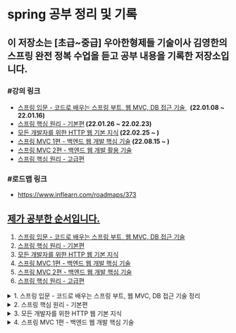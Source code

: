 # spring 공부 정리 및 기록
<h2>이 저장소는 [초급~중급] 우아한형제들 기술이사 김영한의 스프링 완전 정복 수업을 듣고 공부 내용을 기록한 저장소입니다.</h2>
<h3>#강의 링크</h3>
<ul>
<li><span style="color: #0075ff;"><a href="https://www.inflearn.com/course/%EC%8A%A4%ED%94%84%EB%A7%81-%EC%9E%85%EB%AC%B8-%EC%8A%A4%ED%94%84%EB%A7%81%EB%B6%80%ED%8A%B8" target="_blank" rel="noopener noreferrer">스프링 입문 - 코드로 배우는 스프링 부트, 웹 MVC, DB 접근 기술&nbsp;</a></span> <strong>&nbsp;(22.01.08 ~ 22.01.16)</strong></li>
<li><span style="color: #0075ff;"><a href="https://www.inflearn.com/course/%EC%8A%A4%ED%94%84%EB%A7%81-%ED%95%B5%EC%8B%AC-%EC%9B%90%EB%A6%AC-%EA%B8%B0%EB%B3%B8%ED%8E%B8" target="_blank" rel="noopener noreferrer">스프링 핵심 원리 - 기본편</a></span><strong>&nbsp;(22.01.26 ~ 22.02.23)</strong></li>
<li><span style="color: #0075ff;"><a href="https://www.inflearn.com/course/http-%EC%9B%B9-%EB%84%A4%ED%8A%B8%EC%9B%8C%ED%81%AC" target="_blank" rel="noopener noreferrer">모든 개발자를 위한 HTTP 웹 기본 지식</a></span><strong>&nbsp;(22.02.25 ~ )</strong></li>
<li><span style="color: #0075ff;"><a href="https://www.inflearn.com/course/%EC%8A%A4%ED%94%84%EB%A7%81-mvc-1" target="_blank" rel="noopener">스프링 MVC 1편 - 백엔드 웹 개발 핵심 기술</a></span><strong>&nbsp;(22.08.15 ~ )</strong></li>
<li><span style="color: #0075ff;"><a href="https://www.inflearn.com/course/%EC%8A%A4%ED%94%84%EB%A7%81-mvc-2" target="_blank" rel="noopener">스프링 MVC 2편 - 백엔드 웹 개발 활용 기술</a></span></li>
<li><span style="color: #0075ff;"><a href="https://www.inflearn.com/course/%EC%8A%A4%ED%94%84%EB%A7%81-%ED%95%B5%EC%8B%AC-%EC%9B%90%EB%A6%AC-%EA%B3%A0%EA%B8%89%ED%8E%B8" target="_blank" rel="noopener">스프링 핵심 원리 - 고급편</a></span></li>
</ul>
<h3>#로드맵 링크</h3>
<ul><li><a href="https://www.inflearn.com/roadmaps/373" target="_blank" title="로드맵 링크 새창 열기">https://www.inflearn.com/roadmaps/373</li></ul>

## 제가 공부한 순서입니다.
1. [스프링 입문 - 코드로 배우는 스프링 부트, 웹 MVC, DB 접근 기술](#spring-introduction)
2. [스프링 핵심 원리 - 기본편](#spring-main-principle)
3. [모든 개발자를 위한 HTTP 웹 기본 지식](#for-all-devleop-http-intel)
4. [스프링 MVC 1편 - 백엔드 웹 개발 핵심 기술](#spring-mvc-backend-1)
5. [스프링 MVC 2편 - 백엔드 웹 개발 핵심 기술](#spring-mvc-backend-2)
6. [스프링 핵심 원리 - 고급편](#example)

<details>
<summary>1. 스프링 입문 - 코드로 배우는 스프링 부트, 웹 MVC, DB 접근 기술 정리</summary>
<a name="spring-introduction"></a>
<h2>1. 스프링 입문 - 코드로 배우는 스프링 부트, 웹 MVC, DB 접근 기술</h2>
<h4>이 강의에서는 실제 동작하는 간단한 웹 애플리케이션을 다음 순서로 빠르게 만들어보았습니다.</h4>
<ul>
<li>스프링 프로젝트 생성</li>
<li>스프링 부트로 웹 서버 실행</li>
<li>회원 도메인 개발</li>
<li>웹 MVC 개발</li>
<li>DB 연동 - JDBC, JPA, 스프링 데이터 JPA</li>
<li>테스트 케이스 작성</li>
</ul>
<h3>1-1. 정적 컨텐츠</h3>
<p>스프링 컨테이너에 매핑과 관련 컨트롤러 존재하지 않는다.</p>
<p>그래서 resource: static/index.html 찾아서 반환한다.</p>
<h4>실행</h4>
<p>http://localhost:8080/index.html</p>
<h3>1-2. MVC와 템플릿 엔진</h3>
<p>MVC: Model, View, Controller</p>
<p><img src="https://user-images.githubusercontent.com/64995062/148678681-dc08d789-0234-43a8-8f8b-3c4f4463f925.png" alt="MVC 이미지"></p>
<h3>1-3. API</h3>
<p><img src="https://user-images.githubusercontent.com/64995062/148678761-2abe6f0d-55e1-475d-ab4e-48e1c5b9f7da.png" alt="API 이미지"></p>
<h4>@ResponseBody 문자 반환</h4>
 -> @ResponseBody 를 사용하면 뷰 리졸버( viewResolver )를 사용하지 않는다.
대신에 HTTP의 BODY에 문자 내용을 직접 반환(HTML BODY TAG를 말하는 것이 아님)
<h4>@ResponseBody 객체 반환</h4>
 -> @ResponseBody 를 사용하고, 객체를 반환하면 객체가 JSON으로 변환됨
<h3>1-4. 백엔드 개발 - 회원 관리 예제</h3>
<ul>
<li>1-4-1. 비지니스 요구사항 정리
<ul>
 <li>데이터: 회원ID, 이름</li>
<li>기능: 회원 등록, 조회</li>
 <li>일반적인 웹 어플리케이션 계층 구조</li><br>
 <p>-컨트롤러: 웹 MVC의 컨트롤러 역할<br><br>
-서비스: 핵심 비즈니스 로직 구현<br><br>
-리포지토리: 데이터베이스에 접근, 도메인 객체를 DB에 저장하고 관리<br><br>
-도메인: 비즈니스 도메인 객체, 예) 회원, 주문, 쿠폰 등등 주로 데이터베이스에 저장하고 관리됨</p>
 </ul>
</li>
 <li>1-4-2. 회원 도메인과 레포지토리 만들기
<ul>
<li>회원 객체 - Member.java</li>
<li>회원 레포지토리 인터페이스 - MemberRepository.interface</li>
<li>회원 리포지토리 메모리 구현체 - MemoryMemberRepository.java</li>
</ul></li>
<li>1-4-3. 회원 레포지토리 테스트 케이스 작성
<ul>
<li>JUnit이라는 프레임워크로 테스트</li>
<li>회원 레포지토리 메모리 구현체 테스트 - MemoryMemberRepositoryTest.java</li>
<li>테스트는 순서와 관계없이, 서로 의존관계 없이 설계가 되어야 한다. 그러기 위해선 하나의 테스트가 실행되면 공용 데이터는 지워져야한다. - afterEach() 메서드 참고</li>
</ul></li>
<li>1-4-4. 회원 서비스 개발
<ul>
<li>회원서비스 생성 - MemberService.java</li>
<li>회원가입, 전체 회원 조회, 회원 단일 조회 기능 생성</li>
</ul>
</li>
<li>1-4-5. 회원 서비스 테스트</li>
<ul>
<li>회원서비스 생성 - MemberServiceTest.java</li>
<li>회원가입, 전체 회원 조회, 회원 단일 조회 기능 테스트</li>
<li>테스트 생성 후 테스트 도중 기존 코드의 <br>
MemberService에서 memberRepostiory의 내용물이 달라질 가능성이 있어<br>
동일한 memberRepository를 사용하도록 코드 수정하였다. -> Dependency Injection</li>
</ul>
<li>1-4-6. 스프링 빈과 의존관계</li>
<ul>
<li>컴포넌트 스캔과 자동 의존관계 설정
<ul>
<li>회원 컨트롤러가 회원서비스와 회원 리포지토리를 사용할 수 있게 의존관계</li>
<li>생성자에 @Autowired 가 있으면 스프링이 연관된 객체를 스프링 컨테이너에서 찾아서 넣어준다. <br>
이렇게 객체 의존관계를 외부에서 넣어주는 것을 DI (Dependency Injection), 의존성 주입이라 한다.</li>
<li>스프링 빈을 등록하는 2가지 방법<br>
 - 컴포넌트 스캔과 자동 의존관계 설정<br>
 - 자바 코드로 직접 스프링 빈 등록하기</li>
<li>컴포넌트 스캔으로 자동 의존관계 설정하기<br>
<br>★ 컴포넌트 스캔 원리<br>1. @Component 애노테이션이 있으면 스프링 빈으로 자동 등록된다.<br>
2. @Controller 컨트롤러가 스프링 빈으로 자동 등록된 이유도 컴포넌트 스캔 때문이다.
<br>3. @Component 를 포함하는 다음 애노테이션도 스프링 빈으로 자동 등록된다.(@Controller, @Service, @Repository)
<br><br>
★ 자바 코드로 직접 스프링 빈 등록하기 - 생성자 주입
<br>1. MemberService.java의 @Service와 @Autowired 어노테이션 제거
<br>2. MemoryMemberRepository.java의 @Repository 어노테이션 제거
<br>3. SpringConfig.java 생성 후 @Configuration 과 @Bean 어노테이션 이용하여 직접 스프링 빈 등록(memberRepository())
<br><br> - 장점: 설정파일 즉 SpringConfig.java에서 MemoryMemberRepository 대신 다른 Repository로 변경 가능하다.(상황에 따라 구현클래스 변경이 가능하다.)
<br><br> - 단점: 스프링 빈으로 등록하지 않고 내가 직접 생성한 객체에서는 동작하지 않는다.
</li>
</ul>
</li>
</ul>
<li>1-4-7. 회원 웹 기능 - 홈 화면 추가
<ul>
<li>HomeController.java 생성</li>
<li>home.html 생성</li>
</ul>
</li>
<li>1-4-8. 회원 웹 기능 - 등록
<ul>
<li>MemberController.java - 회원 목록 등록 기능 추가</li>
<li>createMemberForm.html 생성</li>
</ul>
</li>
<li>1-4-9. 회원 웹 기능 - 조회 및 등록
<ul>
<li>MemberController.java - 회원 목록 조회 기능 추가</li>
<li>memberList.html 생성 - 반복문으로 member의 list 조회</li>
</ul>
</li>
<li>1-4-10. H2 데이터베이스 설치 및 테스트
<ul>
<li>jdbc:h2:tcp://localhost/~/test</li>
<li>테이블 생성(id bigint generated by default as identity,name varchar(255), primary key (id)
</li>
</ul>
</li>
<li>1-4-11. 순수 JDBC
<ul>
<li>application.properties 파일에 스프링 부트 데이터베이스 연결 설정 추가</li>
<li>build.gradle 파일에 jdbc, h2 데이터베이스 관련 라이브러리 추가</li>
<li>JdbcMemberRepository.java 생성 - 예전 개발자 방식</li>
<li>기존 코드는 건들지 않고 SpringConfig.java 코드안의 구현체 변경(JdbcMemberRepository로 변경)으로 인한 편리하다.</li>
<p><img src="https://user-images.githubusercontent.com/64995062/149610165-b52338dc-5fd5-453c-a0be-3203751788e4.png" alt="구현체 변경"></p>
</ul>
</li>
<li>1-4-12. 스프링 통합 테스트
<ul>
<li>MemberServiceIntegrationTest.java 생성 -> @SpringBootTest, @Transactional 어노테이션 활용</li>
<li>스프링 컨테이너와 DB까지 연결한 통합 테스트 진행.</li>
</ul>
</li>
<li>1-4-13. 스프링 JdbcTemplate
<ul>
<li>순수 Jdbc와 동일한 환경설정</li>
<li>JdbcTemplate을 사용하도록 SpringConfig.java 수정</li>
<li>MemberServiceIntegrationTest로 테스트 완료</li>
</ul>
</li>
<li>1-4-14. JPA
<ul>
<li>JPA는 기존 반복 코드 및 기본적인 SQL도 직접 만들어서 실행해준다.</li>
<li>JPA 사용 시 SQL과 데이터 중심 설계 -> 객체 중심 설계로 전환 가능하다.</li>
<li>JPA 사용하면 개발 생산성을 크게 높일 수 있다.</li>
</ul>
</li>
<li>1-4-14. 스프링 데이터 JPA
<ul>
<li>스프링 데이터 JPA 사용 시 레포지토리에 구현 클래스 없이 인터페이스 만으로 개발 완료 가능하다.</li>
<li>스프링 데이터 JPA 회원 레포지토리</li>
<li>스프링 데이터 JPA 회원 레포지토리를 사용하도록 스프링 설정 변경</li>
<li>스프링 데이터 JPA 제공 기능
<ul>
<li>인터페이스를 통한 기본적인 CRUD</li>
<li>findByName() , findByEmail() 처럼 메서드 이름 만으로 조회 기능 제공</li>
<li>페이징 기능 자동 제공</li>
</ul>
</li>
</ul>
</li>
<li>1-4-15. AOP 및 AOP 적용
<ul>
<li>MemberService 회원 조회 시간 측정 추가</li>
<li>공통 관심 사항(cross-cutting concern) vs 핵심 관심 사항(core concern) 분리</li>
<li>시간 측정 AOP 등록 - TimeTraceAop.java 추가</li>
</ul>
</li>
</ul>
</details>

<details>
<summary>2. 스프링 핵심 원리 - 기본편</summary>
<a name="spring-main-principle"></a>

### 2. 스프링 핵심 원리 - 기본편

### 강의 목차
1. 객체 지향 설계와 스프링(이론위주)<br>
2. 스프링 핵심 원리 이해1 - 예제 만들기<br>
3. 스프링 핵심 원리 이해2 - 객체 지향 원리 적용<br>
4. 스프링 컨테이너와 스프링 빈<br>
5. 싱글톤 컨테이너<br>
6. 컴포넌트 스캔<br>
7. 의존관계 자동 주입<br>
8. 빈 생명주기 콜백<br>
9. 빈 스코프

#### 2.2. 스프링 핵심 원리 이해1 - 예제 만들기, 스프링 핵심 원리 이해2 - 객체 지향 원리 적용

- 프로젝트 생성
- 비즈니스 요구사항과 설계
  - 회원
    - 회원가입 및 조회
    - 회원등급 -> 일반, VIP
    - 회원 데이터는 자체 DB 구축 가능, 외부 시스템과 연동 가능(미확정)
  - 주문과 할인 정책
    - 회원은 상품을 주문할 수 있다.
    - 회원 등급에 따라 할인 정책을 적용할 수 있다.
    - 할인 정책은 모든 VIP는 1000원을 할인해주는 고정 금액 할인을 적용해달라. (나중에 변경 될 수 있다.)
    - 할인 정책은 변경 가능성이 높다. 회사의 기본 할인 정책을 아직 정하지 못했고, 오픈 직전까지 고민을 미루고 싶다.  최악의 경우 할인을 적용하지 않을 수도 있다. (미확정)
- 회원 도메인 설계
  - 회원 도메인 요구사항
    - 회원을 가입하고 조회할 수 있다.
    - 회원은 일반과 VIP 두 가지 등급이 있다.
    - 회원 데이터는 자체 DB를 구축할 수 있고, 외부 시스템과 연동할 수 있다. (미확정)
- 회원 도메인 개발
- 회원 도메인 실행과 테스트
- 주문과 할인 도메인 설계( 예제가 너무 복잡해 질 수 있어서 생략하고, 단순히 주문결과를 반환)
  1. 주문 생성: 클라이언트는 주문 서비스에 주문 생성을 요청한다.
  2. 회원 조회: 할인을 위해서는 회원 등급이 필요하다. 그래서 주문 서비스는 회원 저장소에서 회원을 조회한다.
  3. 할인 적용: 주문 서비스는 회원 등급에 따른 할인 여부를 할인 정책에 위임한다.
  4. 주문 결과 반환: 주문 서비스는 할인 결과를 포함한 주문 결과를 반환한다.

![image](https://user-images.githubusercontent.com/64995062/151371215-84465194-b6a2-42d3-92cc-ee61a869e9f3.png)

- 주문과 할인 도메인 개발
  - 메모리 회원 리포지토리와, 고정 금액 할인 정책을 구현체로 생성
- 주문과 할인 도메인 실행과 테스트
- 새로운 할인 정책 개발
  - 새로운 할인 정책으로 확장 
  - RateDiscountPolicy 추가
- 새로운 할인 정책 적용과 문제점
  - 문제점: 추상(인터페이스) 뿐만 아니라 구체(구현) 클래스에도 의존하고 있고 OCP(변경하지않고 확장 가능)가 불가능하다.
  - 해결방안: 인터페이스에만 의존하도록 의존관계를 변경(OrderServiceImpl 에 DiscountPolicy 의 구현 객체를 대신 생성하고 주입)
- 관심사의 분리
  - AppConfig에서 생성자 주입으로 관심사 분리
  - MemberServiceImpl, OrderServiceImpl 수정(기능을 실행하는 책임만 지도록)
  - 테스트 코드 오류 수정
- AppConfig 리팩터링
  - 중복 제거, 역할에 따른 구현이 보이도록 리팩터링
  - MemoryMemberRepository를 다른 구현체로 변경할 때 한 부분만 변경하면 된다.
  - 애플리케이션 전체 구성이 어떻게 되어있는지 빠르게 파악 가능하다.
- 새로운 구조와 할인 정책 적용
  - AppConfig의 할인 정책 역할을 담당하는 구현을 FixDiscountPolicy -> RateDiscountPolicy객체로 변경
- 스프링으로 전환하기
  - AppConfig의 메서드에 Configuration, Bean 어노테이션 설정
  - MemberApp, OrderApp에 스프링 컨테이너 적용
  - ApplicationContext -> 스프링 컨테이너라고 한다. 스프링 컨테이너를 통해 필요한 스프링 빈(객체)를 찾는다.

#### 2.3. 스프링 컨테이너와 스프링 빈

- 스프링 컨테이너 생성
- 컨테이너에 등록된 모든 빈 조회
  - 테스트로 모든 빈 출력, 애플리케이션 빈 출력 해보기
- 스프링 빈 조회 - 기본
  - getBean(빈이름, 타입), getBean(타입)으로 조회 
  - 구체 타입으로 조회하면 변경시 유연성이 떨어진다.
- 스프링 빈 조회 - 동일한 타입이 둘 이상
- 스프링 빈 조회 - 상속 관계
- BeanFactory와 ApplicationContext
- 다양한 설정 형식 지원 - 자바 코드, XML
- 스프링 빈 설정 메타 정보 - BeanDefinition
  - 스프링이 다양한 형태의 설정 정보를 BeanDefinition으로 추상화해서 사용한다.

#### 2.4. 싱글톤 컨테이너

- 웹 애플리케이션과 싱글톤
  - 현재 스프링 없는 순수 DI 컨테이너인 AppConfig는 요청 할 때마다 객체 새로 생성
  - 메모리 낭비 심하다.
  - 해결방안: 객체 딱 1개만 생성, 공유하도록 설계 -> 싱글톤 패턴
- 싱글톤 패턴
  - static 영역에 객체 instance 미리 하나 생성
  - getInstance() 메서드를 통해서만 조회 가능 -> 항상 같은 인스턴스 반환
  - 딱 1개의 객체 인스턴스만 존재해야 한다. -> 외부에서 new로 객체 인스턴스 생성되는 것 막는다.
  - 싱글톤 패턴 문제점
<pre><code>
1. 싱글톤 패턴을 구현하는 코드 자체가 많이 들어간다.
2. 의존관계상 클라이언트가 구체 클래스에 의존한다. DIP를 위반한다.
3. 클라이언트가 구체 클래스에 의존해서 OCP 원칙을 위반할 가능성이 높다.
4. 테스트하기 어렵다.
5. 내부 속성을 변경하거나 초기화 하기 어렵다.
6. private 생성자로 자식 클래스를 만들기 어렵다.
7. 결론적으로 유연성이 떨어진다.
8. 안티패턴으로 불리기도 한다.
</code></pre>
- 싱글톤 컨테이너
  - 객체 인스턴스를 싱글톤(1개만 생성)으로 관리한다.
  - 싱글톤 패턴을 위한 지저분한 코드가 들어가지 않아도 된다.
  - 스프링 컨테이너 덕분에 고객의 요청이 올 때마다 객체를 만드는 것이 아니라 이미 만들어진 객체를 공유해서 효율적으로 재사용할 수 있다.
- 싱글톤 방식의 주의점
  - 상태를 유지할 경우 발생하는 문제 -> 공유필드는 조심해야하며 스프링 빈은 항상 무상태로 설계
- @Configuration과 싱글톤
- @Configuration과 바이트코드 조작의 마법
  - 직접 출력해보니 출력에 CGLIB가 붙어있었다. -> AppConfig 클래스를 상속받은 임의의 다른 클래스를 만들고, 그 다른 클래스를 스프링 빈으로 등록한 것
  - 스프링은 클래스의 바이트코드를 조작하는 라이브러리를 사용한다.
  - 덕분에 싱글톤이 보장된다.
  - @Bean만 사용해도 스프링 빈으로 등록되지만, 싱글톤을 보장하지 않는다.

#### 2.5. 컴포넌트 스캔

- 컴포넌트 스캔과 의존관계 자동 주입 시작하기
  - 컴포넌트 스캔 -> @Component 가 붙은 모든 클래스를 스프링 빈으로 등록한다
  - @Autowired 의존관계 자동 주입
- 탐색 위치와 기본 스캔 대상
  - 컴포넌트 스캔 기본 대상
    - @Component : 컴포넌트 스캔에서 사용
    - @Controlller : 스프링 MVC 컨트롤러에서 사용
    - @Service : 스프링 비즈니스 로직에서 사용
    - @Repository : 스프링 데이터 접근 계층에서 사용
    - @Configuration : 스프링 설정 정보에서 사용
- 필터
- 중복 등록과 충돌

#### 2.6. 의존관계 자동 주입
- 다양한 의존관계 주입 방법
  - 생성자 주입
    - 특징: 불변, 필수 의존관계에 사용
  - 수정자 주입(setter 주입)
    - 특징: 선택, 변경 가능성이 있는 의존관계에 사용
  - 필드 주입(사용하지 않는 걸 추천)
    - 특징
      - 외부에서 변경이 불가능해서 테스트 하기 힘들다
      - 외부에서 변경이 불가능해서 테스트 하기 힘들다.
      - 스프링 설정을 목적으로 하는 @Configuration 같은 곳에서만 특별한 용도로 사용
  - 일반 메서드 주입
    - 특징: 한번에 여러 필드를 주입 받을 수 있으며 일반적으로 잘 사용하지 않는다.
- 옵션 처리
  - 자동 주입 대상을 옵션으로 처리하는 방법
    -@Autowired(required=false) : 자동 주입할 대상이 없으면 수정자 메서드 자체가 호출 안됨
    -org.springframework.lang.@Nullable : 자동 주입할 대상이 없으면 null이 입력된다.
    -Optional<> : 자동 주입할 대상이 없으면 Optional.empty 가 입력된다.
- 생성자 주입을 선택하라
  - 불변, 누락, final 키워드(생성자 주입을 사용하면 필드에 final 키워드를 사용할 수 있다.)
- 롬복과 최신 트랜드
  - 롬복 라이브러리 적용 방법
- 조회 빈이 2개 이상 - 문제
- @Autowired 필드 명 매칭, @Qualifier, @Primary - 해결
  - @Autowired 필드 명 매칭: @Autowired 는 타입 매칭을 시도하고, 이때 여러 빈이 있으면 필드 이름, 파라미터 이름으로 빈 이름을 추가
매칭한다.
  - @Qualifier: 추가 구분자를 붙여주는 방법
    - 하지만 경험상 @Qualifier를 찾는 용도로만 사용하는게 명확하고 좋다.
  - @Primary: 우선순위를 정하는 방법
    - 메인 데이터베이스의 커넥션을 획득하는 스프링 빈은 @Primary 를 적용해서 조회하는 곳에서 @Qualifier
지정 없이 편리하게 조회하고, 서브 데이터베이스 커넥션 빈을 획득할 때는 @Qualifier 를 지정해서
명시적으로 획득 하는 방식으로 사용하면 코드를 깔끔하게 유지할 수 있다.
 - @Primary보다 @Qualifier가 우선권이 높다
- 애노테이션 직접 만들기
- 조회한 빈이 모두 필요할 때, List, Map
- 자동, 수동의 올바른 실무 운영 기준
  - 편리한 자동 기능을 기본으로 사용하자
  - 직접 등록하는 기술 지원 객체는 수동 등록
  - 다형성을 적극 활용하는 비즈니스 로직은 수동 등록을 고민해보자

#### 2.7. 빈 생명주기 콜백
- 빈 생명주기 콜백 시작
  - 스프링 빈의 이벤트 라이프사이클: 스프링 컨테이너 생성 -> 스프링 빈 생성 -> 의존관계 주입 
-> 초기화 콜백 -> 사용 -> 소멸전 콜백 -> 스프링 종료
  - 인터페이스(InitializingBean, DisposableBean)
  - 설정 정보에 초기화 메서드, 종료 메서드 지정
  - @PostConstruct, @PreDestroy 애노테이션 지원
- 인터페이스 InitializingBean, DisposableBean(지금은 거의 사용하지 않는다.)
  - 초기화, 소멸 인터페이스 단점
    - 스프링 전용 인터페이스이다.
    - 초기화, 소멸 메서드의 이름을 변경할 수 없다. 
    - 내가 코드를 고칠 수 없는 외부 라이브러리에 적용할 수 없다.
- 빈 등록 초기화, 소멸 메서드
  - 설정 정보 사용 특징
    - 메서드 이름을 자유롭게 줄 수 있다.
    - 스프링 빈이 스프링 코드에 의존하지 않는다.
    - 코드가 아니라 설정 정보를 사용하기 때문에 코드를 고칠 수 없는 외부 라이브러리에도 초기화, 종료
메서드를 적용할 수 있다.
- 애노테이션 @PostConstruct, @PreDestroy(이 방법들을 사용!!!)
  - @PostConstruct, @PreDestroy 애노테이션 특징
    - 최신 스프링에서 가장 권장하는 방법이다.
    - 스프링이 아닌 다른 컨테이너에서도 동작한다.
    - 컴포넌트 스캔과 잘 어울린다.
    - 유일한 단점: 외부 라이브러리에는 적용하지 못한다. -> @Bean 기능 사용하면 된다.

#### 2.8. 빈 스코프
- 빈 스코프란? -> 빈이 존재할 수 있는 범위를 뜻한다.
  - 웹 관련 스코프: request, session, application
- 프로토타입 스코프
  - 싱글톤 스코프의 빈 조회 -> 항상 같은 인스턴스 스프링 빈을 반환.
  - 스프링 컨테이너에 조회 -> 항상 새로운 인스턴스 생성하여 반환.
  - 스프링 컨테이너는 프로토타입 빈 조회, 의존관계 주입, 초기화까지만 관여한다.
  - 종료 메서드 호출되지 않는다.
- 프로토타입 스코프 - 싱글톤 빈과 함께 사용시 문제점
  - 프로토타입 빈이 새로 생성되기는 하지만, 싱글톤 빈과 함께 계속 유지되는 것이 문제다.
  - 문제를 해결 할 수 있지만 지저분한 코드이다.(올바른 방법이 아니다.) 
- 프로토타입 스코프 - 싱글톤 빈과 함께 사용시 Provider로 문제 해결
- 웹 스코프
  - 특징: 웹 환경에서만 동작하며, 프로토타입과 다르게 스프링이 해당 스코프의 종료시점까지 관리한다. 따라서 종료 메서드가 호출된다
  - 종류: request, session, application, websocket
- request 스코프 예제 만들기
- 스코프와 Provider
- 스코프와 프록시
  - proxyMode = ScopedProxyMode.TARGET_CLASS 추가
  - 가짜 프록시 클래스를 만들어두고 HTTP request와 상관 없이 가짜 프록시 클래스를 다른 빈에 미리 주입해 둘 수 있다.
  - 주의점: 마치 싱글톤을 사용하는 것 같지만 다르게 동작하기 때문에 결국 주의해서 사용해야 한다.

</details>
<details>
<summary>3. 모든 개발자를 위한 HTTP 웹 기본 지식</summary>
<a name="for-all-devleop-http-intel"></a>

### 3. 모든 개발자를 위한 HTTP 웹 기본 지식

### 강의 목차
1. 인터넷 네트워크
2. URI와 웹 브라우저 요청 흐름
3. HTTP 기본
4. HTTP 메서드
5. HTTP 메서드 활용
6. HTTP 상태코드
7. HTTP 헤더1 - 일반 헤더
8. HTTP 헤더2 - 캐시와 조건부 요청

#### 3.1. 인터넷 네트워크
- 인터넷 통신
- IP(인터넷 프로토콜)
  - IP 프로토콜의 한계: 비연결성, 비신뢰성, 프로그램 구분
- TCP, UDP
  - TCP 특징: 연결지향, 데이터 전달 보증, 순서 보장, 신뢰 가능한 프로토콜
  - UDP 특징: 연결지향X, 데이터 전달 보증X, 순서 보장X, IP와 거의 비슷하며 단순하고 빠르다.
- PORT
  - 같은 IP 내에서 프로세스 구분
  - FTP: 20, 21
  - TELNET: 23
  - HTTP: 80
  - HTTPS: 443
- DNS
  - 도메인 명, 도메인 명을 IP주소로 변환

#### 3.2. URI와 웹 브라우저 요청 흐름
- URI, URL, URN
  - URI: 로케이터(locator), 이름(name) 또는 둘 다 추가로 분류될 수 있다.
  - URL(Locator): 리소스가 있는 위치를 지정
  - URN(Name): 리소스에 이름을 부여
- 웹 브라우저 요청 흐름

#### 3.3. HTTP 기본
- 모든 것이 HTTP
  - HTTP 특징: 클라이언트 서버 구조, 무상태 프로토콜(Stateless), 비연결성, 단순함, 확장 가능
- 클라이언트 서버 구조
  - Request Response 구조, 클라이언트는 서버에 요청 보내고 응답 대기
- Stateful, Stateless
  - 상태 유지(Stateful): 항상 같은 서버가 유지되어야 한다.
    - 문제점: 중간에 서버 장애나면 다시 요청해야한다.
  - 무상태 프로토콜(Stateless): 서버가 클라이언트의 상태를 보존X
    - 장점: 서버 확장성 높다. 중간에 서버가 장애나도 다른 서버로 전달하여 처리가 가능하다.
    - 단점: 클라이언트가 추가 데이터 전송(데이터를 많이 보낸다.)
  - 실무 한계: 상태 유지는 최소한만 사용(예시: 로그인)
- 비연결성(connectionless)
  - HTTP는 기본이 연결을 유지하지 않으며 서버 자원을 매우 효율적으로 사용할 수 있다.
  - 단점 
    - TCP/IP 연결을 새로 맺어야 하기 때문에 3 way handshake 시간이 추가된다.
    - 웹 브라우저로 사이트 요청 시 수 많은 자원이 함께 다운로드 된다.
  - 지금은 HTTP 지속 연결(Persistent Connections)로 문제 해결
  - 대용량 트래픽(선착순, 예약 등) -> 스테이트리스!!!!
- HTTP 메시지
  - HTTP 메시지 구조
  - ![image](https://user-images.githubusercontent.com/64995062/155681132-1ebc4bae-e225-46af-a1da-82d39053ff7b.png)
  - 시작 라인(요청 메시지)
    - 요청 메시지 - HTTP 메서드(GET: 조회, POST: 요청 내역 처리, PUT, DELETE...)
    - 요청 대상 - 절대경로= "/" 로 시작하는 경로
    - HTTP Version
  - 시작 라인(응답 메시지)
    - HTTP 버전, HTTP 상태 코드(요청 성공, 실패를 나타냄 예시: 200, 400, 500 등)
    - 이유 문구
  - HTTP 헤더
    - HTTP 전송에 필요한 모든 부가정보, 필요시 임의의 헤더 추가 가능
  - HTTP 메시지 바디 -> 실제 전송할 데이터, byte로 표현 가능한 모든 데이터 전송 가능
- 단순함 확장 가능

#### 3.4. HTTP 메서드
- HTTP API를 만들어보자
- HTTP 메서드 - GET, POST
- HTTP 메서드 - PUT, PATCH, DELETE
- HTTP 메서드의 속성

</details>
<details>
<summary>4. 스프링 MVC 1편 - 백엔드 웹 개발 핵심 기술</summary>
<a name="spring-mvc-backend-1"></a>

### 스프링 MVC 1편 - 백엔드 웹 개발 핵심 기술

1. 웹 애플리케이션 이해
2. 서블릿
3. 서블릿, JSP, MVC 패턴
4. MVC 프레임워크 만들기
5. 스프링 MVC - 구조 이해
6. 스프링 MVC - 기본 기능
7. 스프링 MVC - 웹 페이지 만들기

#### 2. 서블릿

 - 프로젝트 생성 및 welcome 페이지 추가
  - Project Metadata
  - Group: hello
  - Artifact: servlet
  - Name: servlet
  - Package name: hello.servlet
  - Packaging: War
  - Java: 11
 - HttpServletRequest 개요
   - HTTP 요청 메시지를 편리하게 사용할 수 있도록 개발자 대신에 HTTP 요청 메시지를 파싱한다. 그리고 그 결과를 HttpServletRequest 객체에 담아서 제공한다.
   - 임시저장소 기능, 세션 관리 기능이 있다.
 - HttpServletRequest - 기본 사용법
   - HttpServletRequest를 통한 HTTP 메시지의 start-line, header 정보 조회 방법 확인
 - Http 요청 데이터 - 개요
  -- GET - 쿼리 파라미터
   - /url?username=hello&age=20
   - 메시지 바디 없이, URL의 쿼리 파라미터에 데이터를 포함해서 전달
   - 예) 검색, 필터, 페이징등에서 많이 사용하는 방식
  - POST - HTML Form
   - content-type: application/x-www-form-urlencoded
   - 메시지 바디에 쿼리 파리미터 형식으로 전달 username=hello&age=20
   - 예) 회원 가입, 상품 주문, HTML Form 사용
  - HTTP message body에 데이터를 직접 담아서 요청
   - HTTP API에서 주로 사용, JSON, XML, TEXT
  - 데이터 형식은 주로 JSON 사용
   - POST, PUT, PATCH
 - Http 요청 데이터 - GET 쿼리 파라미터
  - 쿼리 파라미터는 URL에 ?를 시작으로 보낼 수 있다. 추가 파라미터는 &로 구분 하면 된다.
   - 예시: http://localhost:8080/request-param?username=hello&age=20
  - 중복된 파라미터일 경우 getParameterValues()를 사용해야 한다. 중복인 경우에 getParameter() 사용 시 첫 번째 값을 반환한다.
 - HTTP 요청 데이터 - POST HTML Form
  - 특징
    - content-type: application/x-www-form-urlencoded
    - 메시지 바디에 쿼리 파리미터 형식으로 데이터를 전달한다. username=hello&age=20
 - HTTP 요청 데이터 - API 메시지 바디 - JSON
  - JSON 형식 전송 -> JSON 형식으로 파싱할 수  있도록 객체 생성 후 전송
  - 스프링 부트로 Spring MVC를 선택 시 Json 라이브러리 ObjectMapper 제공
 - HttpServletResponse - 기본 사용법
  - HTTP 응답 메시지 생성
    - HTTP 응답코드 지정
    - 헤더 생성
    - 바디 생성
  - 편의 기능 제공
   - Content-Type, 쿠키, Redirect
 - HTTP 응답 데이터 - API JSON
  - HTTP 응답으로 JSON을 반환할 때는 content-type을 application/json 로 지정해야 한다.
    - Jackson 라이브러리가 제공하는 objectMapper.writeValueAsString() 를 사용하면 객체를 JSON 
문자로 변경할 수 있다.
  - application/json은 스펙상 utf-8 형식을 사용하도록 정의되어 있다.

#### 3. 서블릿, JSP, MVC 패턴

 - 회원 관리 웹 애플리케이션 요구사항
   - 기능 요구사항
    - 회원 저장
    - 회원 목록 조회
   - 회원을 저장하고, 목록을 조회하는 테스트를 작성
 - 서블릿으로 회원 관리 웹 애플리케이션 만들기
   - 회원 등록 폼
   - 회원 저장
   - 회원 목록 조회

#### 4. MVC 프레임워크 만들기

 - FrontController 패턴 특징
   - 프론트 컨트롤러가 서블릿 하나로 클라이언트의 요청을 받음
   - 프론트 컨트롤러가 요청에 맞는 컨트롤러를 찾아서 호출
   - 공통 처리 기능
   - 프론트 컨트롤러를 제외한 나머지 컨트롤러는 서블릿을 사용하지 않아도 됨
 - 프론트 컨트롤러 도입 - v1
   - 클라이언트에서 HTTP 요청
   - URL 매핑 정보에서 컨트롤러 조회
   - 컨트롤러 호출
   - 컨트롤러에서 JSP forward  
   - 클라이언트에게 HTML 응답   
 - View 분리 - v2
   - 모든 컨트롤러에서 뷰로 이동하는 부분에 중복이 있어 깔끔하지 않음.
   - 별도로 View를 처리하는 객체를 만들었다.
   - v2 구조 
     - HTTP 요청
     - URL 매핑 정보에서 컨트롤러 조회
     - 컨트롤러 호출
     - MyView 반환 
     - render() 호출
     - JSP forward
     - HTML 응답
   - 컨트롤러가 뷰를 반환하는 특징이 있다. -> view.render()를 호출하여 fowrard 로직 수행 시 JSP가 실행된다.
   - JSP 만이 아닌 다른 템플릿도 사용할 경우에는 인터페이스로 구현하는게 다양성 활용에 좋다.
 - Model 추가 - v3
   - 서블릿 종속성 제거
     - 요청 파라미터 정보는 Map으로 대신 넘겨 서블릿 기술 몰라도 동작 가능하다.
     - request 객체를 Model로 사용하는 대신 Model 객체 만들어 반환한다.
   - 뷰 이름 중복 제거
   - v3 구조 
     - HTTP 요청
     - 컨트롤러 조회
     - 컨트롤러 호출
     - ModelView 반환 
     - viewResolver 호출
     - MyView 반환
     - render(model)호출
     - HTML 응답
 - 단순하고 실용적인 컨트롤러 - v4
   - 모델 객체 전달(모델 객체를 프론트 컨트롤러에서 생성하여 넘겨준다.)
   - ModelView 반환하지않고 ViewName을 직접 반환한다.
   - V4 구조 
     - HTTP 요청
     - 컨트롤러 조회
     - 컨트롤러 호출(paramMap, model)
     - viewName 반환 
     - viewResolver 호출
     - MyView 반환
     - render(model)호출
     - HTML 응답     
 - 유연한 컨트롤러1 - v5
   - 어댑터 패턴
     - 다양한 방식의 컨트롤러 인터페이스 사용 가능하도록 변경 
   - V5 구조 
     - HTTP 요청
     - 핸들러(컨트롤러) 조회
     - 핸드러를 처리할 수 있는 핸들러 어댑터 조회
     - handle(handler)
     - 핸들러 어댑터
     - handler 호출
     - 핸들러(컨트롤러)
     - ModelView 반환
     - viewResolver 호출
     - MyView 반환
     - render(model) 호출
     - HTML 응답
 - 유연한 컨트롤러2 - v5
   - 어댑터에 v4 추가

#### 5. 스프링 MVC - 구조 이해

 - 스프링 MVC 전체 구조
 - 서블릿으로 회원 관리 웹 애플리케이션 만들기
   - 회원 등록 폼
   - 회원 저장
   - 회원 목록 조회
 - 스프링 MVC 시작하기
   - @Controller : 스프링이 자동으로 스프링 빈으로 등록한다.
   - @RequestMapping 어노테이션을 사용한 컨트롤러 생성
     - RequestMappingHandlerMapping
     - RequestMappingHandlerAdapter
     - 어노테이션 기반의 컨트롤러를 지원하는 핸들러 매핑과 어댑터
 - 스프링 MVC 컨트롤러 통합
   - 하나의 컨트롤러에 RequestMapping 이용하여 통합
   - RequestMapping 선언하여 중복 제거
 - 스프링 MVC - 실용적인 방식
   - Model 파라미터
   - ViewName 직접 반환
   - @RequestParam 사용(GET 쿼리 파라미터, POST Form 방식 모두 지원)
   - @RequestMapping -> @GetMapping, @PostMapping 
   
#### 6. 스프링 MVC - 기본 기능

 - 프로젝트 생성 및 index.html 생성
 - 로깅 알아보기
   - @Slf4j
   - 로그레벨(LEVEL:  TRACE > DEBUG > INFO > WARN > ERROR)
   - 로그 사용 시 장점
     - 쓰레드 정보, 클래스 이름 같은 부가 정보를 함께 볼 수 있고, 출력 모양을 조정할 수 있다.
     - 로그 레벨에 따라 개발 서버에서는 모든 로그를 출력하고, 운영서버에서는 출력하지 않는 등 로그를 상황에 맞게 조절가능하다.
     - 시스템 아웃 콘솔에만 출력하는 것이 아니라, 파일이나 네트워크 등, 로그를 별도의 위치에 남길 수 있다.
     - 특히 파일로 남길 때는 일별, 특정 용량에 따라 로그를 분할하는 것도 가능하다.
     - 성능도 일반 System.out 보다 좋다. (내부 버퍼링, 멀티 쓰레드 등등) 그래서 실무에서는 꼭 로그를 사용해야 한다
 - 요청 매핑
   - HTTP 메서드 매핑 축약(GET, POST, PUT, DELETE)
   - 만약 여기에 다른 RequestMethod를 호출하면 스프링 MVC는 HTTP 405 상태코드(Method Not Allowed)를 반환한다.
   - PathVariable(경로 변수) 사용, PathVariable 사용 - 다중
   - 특정 파라미터 조건 매핑
   - 특정 헤더 조건 매핑 - HTTP 헤더를 사용한다.
   - 미디어 타입 조건 매핑 - HTTP 요청 Content-Type, consume
     - HTTP 요청의 Content-Type 헤더를 기반으로 미디어 타입으로 매핑한다.
     - 만약 맞지 않으면 HTTP 415 상태코드(Unsupported Media Type)을 반환한다
   - 미디어 타입 조건 매핑 - HTTP 요청 Accept, produce
     - HTTP 요청의 Accept 헤더를 기반으로 미디어 타입으로 매핑한다.
     - ㅁ만약 맞지 않으면 HTTP 406 상태코드(Not Acceptable)을 반환한다.
 - 요청 매핑 - API 예시
   - 회원 관리 API
     - 회원 목록 조회: GET /users
     - 회원 등록: POST /users
     - 회원 조회: GET /users/{userId}
     - 회원 수정: PATCH /users/{userId}
     - 회원 삭제: DELETE /users/{userId}
 - HTTP 요청 - 기본, 헤더 조회
   - RequestHeaderController 생성 및 @Slf4j 이용한 로그로 헤더 정보 조회
     - 모든 HTTP 헤더를 MultiValueMap 형식으로 조회해보았다.
       - MultiValueMap: 하나의 키에 여러 값을 받을 수 있다.(예시: keyA=value1&keyA=value2)
 - HTTP 요청 파라미터 - 쿼리 파라미터, HTML Form
   - 클라이언트에서 서버로 요청 데이터를 전달하는 방법 3가지
     - GET - 쿼리 파라미터
     - POST - HTML Form
     - HTTP message body에 데이터 직접 담아 요청
 - HTTP 요청 파라미터 - @RequestParam
   - request-param-v2
     - @RequestParam: 파라미터 이름으로 바인딩
     - @ResponseBody: View 조회를 무시, HTTP message body에 직접 해당 내용 입력
   - request-param-v3
     - HTTP 파라미터 이름이 변수 이름과 같으면 @RequestParam(name="xx") 생략 가능하다.
   - request-param-v4
     - String, int 등의 단순 타입이면 @RequestParam 도 생략 가능하다.
   - requestParamRequired
     - 파라미터 필수 여부: @RequestParam.required
       - 만약 해당 값이 없다면 400 예외가 발생한다.
       - 파라미터 이름만 있고 값이 없는 경우는 빈문자로 통과한다.
       - 기본형(primitive)에 null 입력 시 500 예외 발생 (예시: int=null -> 해결책은 Integer로 변경하거나 defaultValue를 사용)
   - requestParamDefault
     - 파라미터에 값이 없는 경우 defaultValue 를 사용하면 기본 값을 적용할 수 있다.(빈 문자의 경우에도 설정한 기본 값이 적용된다.)
     - 이미 기본 값 존재하므로 required는 의미가 없다.
   - requestParamMap
     - 파라미터를 Map, MultiValueMap으로 조회 할 수 있다.
       - @RequestParam Map , Map(key=value)
       - @RequestParam MultiValueMap MultiValueMap(key=[value1, value2, ...] ex) (key=userIds, value=[id1, id2])
 - HTTP 요청 파라미터 - @ModelAttribute
   - @ModelAttribute 적용 - modelAttributeV1
     - @Data 이용하여 데이터 생성(@Getter , @Setter , @ToString , @EqualsAndHashCode , @RequiredArgsConstructor 를 자동으로 적용해준다.)
     - 요청 파라미터 이름으로 HelloData 객체의 프로퍼티를 찾아 setter 호출하여 파라미터의 값을 입력(바인딩)한다.
   - @ModelAttribute 생략 - modelAttributeV2
     - @ModelAttribute 는 생략할 수 있다. 하지만 RequestParam도 생략할 수 있어 혼란 발생 가능하다.
     - 스프링에서는 해당 생략 시 아래의 규칙을 적용한다.
       - String , int , Integer 같은 단순 타입 = @RequestParam
       - 나머지 = @ModelAttribute (argument resolver 로 지정해둔 타입 외)
 - HTTP 요청 메시지 - 단순 텍스트
   - HTTP message body에 데이터 직접 담아 요청
     - HTTP API에서 주로 사용, JSON, XML, TEXT
     - 데이터 형식은 주로 JSON 사용
     = POST, PUT, PATCH
   - Body row, Text 선택
   - Input, Output 스트림, Reader
   - HttpEntity: HTTP header, body 정보를 편리하게 조회
     - 메시지 바디 정보를 직접 조회
     - 요청 파라미터를 조회하는 기능과 관계 없다.
     - HTTPEntity는 응답에도 사용 가능하다.
       - 메시지 바디 정보 직접 반환
       - 헤더 정보 포함 가능
       - view 조회X
   - @RequestBody: 바디 정보를 편리하게 조회 할 수 있다.
     - 헤더 정보가 필요하다면 @RequestHeader나 HttpEntity를 사용하면 된다.
     - 메시지 바디를 직접 조회하는 기능은 요청 파라미터를 조회하는 @RequestParam ,
    @ModelAttribute 와는 전혀 관계가 없다.
   - @ResponseBody: 응답 결과를 HTTP 메시지 바디에 직접 담아서 전달 가능하다.(view 사용X)
   - 정리
     - 요청 파라미터를 조회하는 기능: @RequestParam , @ModelAttribute
     - HTTP 메시지 바디를 직접 조회하는 기능: @RequestBody
 - HTTP 요청 메시지 - JSON
   - 문자로 된 JSON 데이터를 Jackson 라이브러리인 objectMapper 를 사용해서 자바 객체로 변환한다.
   - @RequestBody 객체 파라미터 : @RequestBody 에 직접 만든 객체 가능하다.
   - @RequestBody는 생략 불가능
   - 응답의 경우에도 @ResponseBody 를 사용하면 해당 객체를 HTTP 메시지 바디에 직접 넣어줄 수 있다.
 - HTTP 응답 - 정적 리소스, 뷰 템플릿
   - 정적 리소스(스프링부트는 이 디렉토리(/static , /public , /resources , /META-INF/resources)에 있는 정적 리소스를 제공한다.)
   - 뷰 템플릿 사용(경로: src/main/resources/templates)
   - HTTP 메시지 사용: HTTP 메시지 바디에 JSON 같은 형식으로 데이터를 실어 보낸다.
   - String을 반환하는 경우 - View or HTTP 메시지
     - @ResponseBody 있는 경우는 뷰를 찾아 렌더링, 없는 경우는 HTTP 메시지 바디에 직접 입력된다.
   - Void를 반환하는 경우
     - @Controller를 사용하고 HTTP 메시지 바디를 처리하는 파라미터가 없으면 요청 URL을 참고해서 논리 뷰 이름으로 사용(권장하지 않는 방식이다.)
 - HTTP 응답 - HTTP API, 메시지 바디에 직접 입력
   - @ResponseBody를 사용하면 view를 사용하지 않고 HTTP 메시지 컨버터를 통해 HTTP 메시지를 직접 입력 할 수 있다.
   - ResponseEntity는 HTTP 응답 코드 설정이 가능한데 @ResponseBody를 사용하면 이런 것을 설정하기 까다롭다. 그래서 @ResponseStatus(HttpStatus.OK)를 사용하면 응답 코드 설정이 가능하다.
 - HTTP 메시지 컨버터
 - 요청 매핑 헨들러 어뎁터 구조

#### 7. 스프링 MVC - 웹 페이지 만들기

 - 프로젝트 생성
   - Project Metadata
     - Group: hello
     - Artifact: item-service
     - Name: item-service
     - Package name: hello.itemservice
     - Packaging: Jar (주의!)
     - Java: 11
     - Dependencies: Spring Web, Thymeleaf, Lombok
 - 상품 도메인 개발
   - Item 상품객체 생성
   - ItemRepository 상품저장소 생성
   - ItemRepositoryTest 상품저장소 테스트 생성 후 테스트 완료 
 - 상품 서비스 HTML
   - bootstrap.min.css 파일 추가
   - 상품목록 HTML, 상품 상세 HTML, 상품 등록 폼 HTML, 상품 수정 폼 HTML 추가
 - 상품 목록 - 타임리프
   - BasicController 생성 및 상품목록 테스트용 데이터 추가(@PostConstruct 이용)
   - @RequiredArgsConstructor
     - final 이 붙은 멤버변수만 사용해서 생성자를 자동으로 만들어줌.
   - 뷰 템플릿에 타임리프 추가
 - 상품 상세 및 등록
   - 상품 상세 매핑값 추가
   - 상품 등록 폼 매핑값 추가
   - 상품 등록 폼 생성
   - 상품 등록 매핑값 추가
 - POST, Redirect GET
   -POST 등록 후 새로고침 시 서버에 마지막 데이터 재전송 오류 수정  
 - RedirectAttributes
   - 사용자 입장에서 저장 유무를 보기 힘들어 RedirectAttributes 이용하여 메시지 추가

</details>
